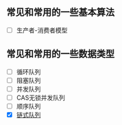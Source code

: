 ## 常见和常用的一些基本算法
- [ ] 生产者-消费者模型
## 常见和常用的一些数据类型  
- [ ] 循环队列
- [ ] 阻塞队列
- [ ] 并发队列
- [ ] CAS无锁并发队列
- [ ] 顺序队列
- [x] [链式队列](demo/ChainQueue.java)
